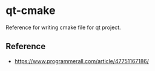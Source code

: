 # qt-cmake

Reference for writing cmake file for qt project.

## Reference
- https://www.programmerall.com/article/47751167186/
